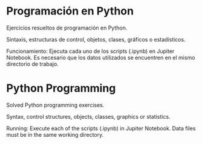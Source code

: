 # Programación en Python

Ejercicios resueltos de programación en Python.

Sintaxis, estructuras de control, objetos, clases, gráficos o estadísticos.

Funcionamiento: Ejecuta cada uno de los scripts (.ipynb) en Jupiter Notebook. Es necesario que los datos utilizados se encuentren en el mismo directorio de trabajo. 

# Python Programming

Solved Python programming exercises.

Syntax, control structures, objects, classes, graphics or statistics.

Running: Execute each of the scripts (.ipynb) in Jupiter Notebook. Data files must be in the same working directory.
